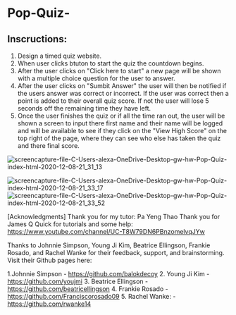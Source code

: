 # Pop-Quiz-

## Inscructions:

1. Design a timed quiz website.
2. When user clicks btuton to start the quiz the countdown begins.
3. After the user clicks on "Click here to start" a new page will be shown with a multiple choice question for the user to answer.
4. After the user clicks on "Sumbit Answer" the user will then be notified if the users answer was correct or incorrect. If the user was correct then a point is added to their overall quiz score. If not the user will lose 5 seconds off the remaining time they have left.
5. Once the user finishes the quiz or if all the time ran out, the user will be shown a screen to input there first name and their name will be logged and will be available to see if they click on the "View High Score" on the top right of the page, where they can see who else has taken the quiz and there final score.

![screencapture-file-C-Users-alexa-OneDrive-Desktop-gw-hw-Pop-Quiz-index-html-2020-12-08-21_31_13](https://user-images.githubusercontent.com/69173896/101566305-c227c600-399c-11eb-8eac-24d2f5c3afed.png)

![screencapture-file-C-Users-alexa-OneDrive-Desktop-gw-hw-Pop-Quiz-index-html-2020-12-08-21_33_17](https://user-images.githubusercontent.com/69173896/101566632-4e39ed80-399d-11eb-9db2-c333cc531c14.png)
![screencapture-file-C-Users-alexa-OneDrive-Desktop-gw-hw-Pop-Quiz-index-html-2020-12-08-21_33_52](https://user-images.githubusercontent.com/69173896/101566648-52fea180-399d-11eb-90e5-6ba6c35f68b1.png)

[Acknowledgments]
Thank you for my tutor: Pa Yeng Thao
Thank you for James Q Quick for tutorials and some help: https://www.youtube.com/channel/UC-T8W79DN6PBnzomelvqJYw

Thanks to Johnnie Simpson, Young Ji Kim, Beatrice Ellingson, Frankie Rosado, and Rachel Wanke for their feedback, support, and brainstorming. Visit their Github pages here:

1.Johnnie Simpson - https://github.com/balokdecoy
2. Young Ji Kim - https://github.com/youjmi
3. Beatrice Ellingson - https://github.com/beatricellingson
4. Frankie Rosado - https://github.com/Franciscorosado09
5. Rachel Wanke: - https://github.com/rwanke14
